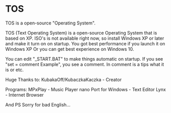 # TOS
TOS is a open-source "Operating System".

TOS (Text Operating System) is a open-source Operating System that is based on XP. ISO's is not available right now, so install Windows XP or later and make it turn on on startup.
You got best performance if you launch it on Windows XP
Or you can get best experience on Windows 10.

You can edit "_START.BAT" to make things automatic on startup.
If you see "set = comment Example", you see a comment.
In comment is a tips what it is or etc.

Huge Thanks to:
KubakaOff/KubaczkaKaczka - Creator

Programs:
MPxPlay - Music Player
nano Port for Windows - Text Editor
Lynx - Internet Browser

And
PS Sorry for bad English...
